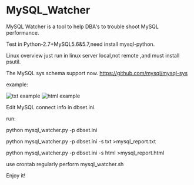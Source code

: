 # MySQL_Watcher
MySQL Watcher is a tool to help DBA's to trouble shoot MySQL performance.

Test in Python-2.7+MySQL5.6&5.7,need install mysql-python.

Linux overview just run in linux server local,not remote ,and must install psutil.

The MySQL sys schema support now.
https://github.com/mysql/mysql-sys

example:

![txt example](https://github.com/kinghows/MySQL_Watcher/blob/master/txt.jpg)
![html example](https://github.com/kinghows/MySQL_Watcher/blob/master/html.jpg)

Edit MySQL connect info in dbset.ini.

run:

python mysql_watcher.py -p dbset.ini

python mysql_watcher.py -p dbset.ini -s txt >mysql_report.txt

python mysql_watcher.py -p dbset.ini -s html >mysql_report.html

use crontab regularly perform mysql_watcher.sh

Enjoy it! 
